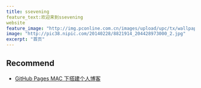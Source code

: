 ```yaml
---
title: ssevening
feature_text:欢迎来到ssevening
website
feature_image: "http://img.pconline.com.cn/images/upload/upc/tx/wallpaper/1207/10/c0/12283225_1341883827184.jpg"
image: "http://pic38.nipic.com/20140228/8821914_204428973000_2.jpg"
excerpt: "首页"
---
```


## Recommend

- [GitHub Pages MAC 下搭建个人博客](https://ssevening.github.io/%E7%BD%91%E7%AB%99%E6%8A%80%E6%9C%AF/2017/04/17/GitHub-Pages-MAC-%E4%B8%8B%E6%90%AD%E5%BB%BA%E4%B8%AA%E4%BA%BA%E5%8D%9A%E5%AE%A2/)
